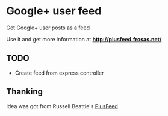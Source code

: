 # Google+ user feed

Get Google+ user posts as a feed

Use it and get more information at **http://plusfeed.frosas.net/**

## TODO

- Create feed from express controller

## Thanking

Idea was got from Russell Beattie's [PlusFeed](https://github.com/russellbeattie/plusfeed)